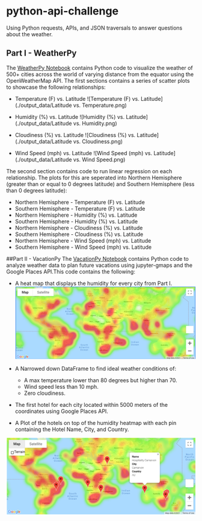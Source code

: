 # python-api-challenge
Using Python requests, APIs, and JSON traversals to answer questions about the weather.

## Part I - WeatherPy
The [WeatherPy Notebook](./WeatherPy.ipynb) contains Python code to visualize the weather of 500+ cities across the world of varying distance from the equator using the OpenWeatherMap API. The first sections contains a series of scatter plots to showcase the following relationships:

* Temperature (F) vs. Latitude
![Temperature (F) vs. Latitude](./output_data/Latitude vs. Temperature.png)

* Humidity (%) vs. Latitude
![Humidity (%) vs. Latitude](./output_data/Latitude vs. Humidity.png)

* Cloudiness (%) vs. Latitude
![Cloudiness (%) vs. Latitude](./output_data/Latitude vs. Cloudiness.png)

* Wind Speed (mph) vs. Latitude
![Wind Speed (mph) vs. Latitude](./output_data/Latitude vs. Wind Speed.png)

The second section contains code to run linear regression on each relationship. The plots for this are seperated into Northern Hemisphere (greater than or equal to 0 degrees latitude) and Southern Hemisphere (less than 0 degrees latitude):

* Northern Hemisphere - Temperature (F) vs. Latitude
* Southern Hemisphere - Temperature (F) vs. Latitude
* Northern Hemisphere - Humidity (%) vs. Latitude
* Southern Hemisphere - Humidity (%) vs. Latitude
* Northern Hemisphere - Cloudiness (%) vs. Latitude
* Southern Hemisphere - Cloudiness (%) vs. Latitude
* Northern Hemisphere - Wind Speed (mph) vs. Latitude
* Southern Hemisphere - Wind Speed (mph) vs. Latitude


##Part II - VacationPy
The [VacationPy Notebook](./VacationPy.ipynb) contains Python code to analyze weather data to plan future vacations using jupyter-gmaps and the Google Places API.This code contains the following:

* A heat map that displays the humidity for every city from Part I.
![Heatmap](./output_data/heatmap.PNG)

* A Narrowed down DataFrame to find ideal weather conditions of:
  * A max temperature lower than 80 degrees but higher than 70.
  * Wind speed less than 10 mph.
  * Zero cloudiness.

* The first hotel for each city located within 5000 meters of the coordinates using Google Places API.
* A Plot of the hotels on top of the humidity heatmap with each pin containing the Hotel Name, City, and Country.

![Hotel Markers Heatmap](./output_data/Hotel_markers_heatmap.PNG)
